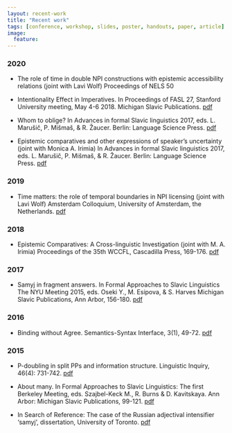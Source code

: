```yaml
---
layout: recent-work
title: "Recent work"
tags: [conference, workshop, slides, poster, handouts, paper, article]
image:
  feature: 
---
```




### 2020 

* The role of time in double NPI constructions with epistemic accessibility relations  (joint with Lavi Wolf) Proceedings of NELS 50 

* Intentionality Effect in Imperatives. In Proceedings of FASL 27, Stanford University meeting, May 4-6 2018. Michigan Slavic Publications. [pdf](/docs/Goncharov_2020-fasl27.pdf)

* Whom to oblige? In Advances in formal Slavic linguistics 2017, eds. L. Marušič, P. Mišmaš, & R. Žaucer. Berlin: Language Science Press. [pdf](/docs/Goncharov_2020-WhomToOblige.pdf)

* Epistemic comparatives and other expressions of speaker’s uncertainty (joint with Monica A. Irimia) In Advances in formal Slavic linguistics 2017, eds. L. Marušič, P. Mišmaš, & R. Žaucer. Berlin: Language Science Press. [pdf](/docs/Goncharov_Irimia_2020-EpistEvid.pdf)

### 2019

* Time matters: the role of temporal boundaries in NPI licensing (joint with Lavi Wolf)
   Amsterdam Colloquium, University of Amsterdam, the Netherlands. [pdf]() 

### 2018

* Epistemic Comparatives: A Cross-linguistic Investigation (joint with M. A. Irimia) Proceedings of the 35th WCCFL, Cascadilla Press, 169-176. [pdf]()

### 2017

* Samyj in fragment answers. In Formal Approaches to Slavic Linguistics The NYU Meeting 2015, eds. Oseki Y., M. Esipova, & S. Harves Michigan Slavic Publications, Ann Arbor, 156-180. [pdf](link)

### 2016

* Binding without Agree. Semantics-Syntax Interface, 3(1), 49-72. [pdf](link)

### 2015

* P-doubling in split PPs and information structure. Linguistic Inquiry, 46(4): 731-742. [pdf](link)

* About many. In Formal Approaches to Slavic Linguistics: The first Berkeley Meeting, eds. Szajbel-Keck M., R. Burns & D. Kavitskaya. Ann Arbor: Michigan Slavic Publications, 99-121. [pdf]()

* In Search of Reference: The case of the Russian adjectival intensifier ‘samyj’, dissertation, University of Toronto. [pdf]()
